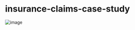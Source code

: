 # insurance-claims-case-study
![image](https://user-images.githubusercontent.com/115910074/213954362-3619aa33-5e06-4514-92c0-690e4ffb30a4.png)
